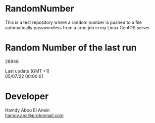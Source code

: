 # RandomNumber    
This is a test repository where a random number is pushed to a file automatically passwordless from a cron job in my Linux CentOS server    
# Random Number of the last run   
26948
      
Last update (GMT +1)    
05/07/22 00:00:01
# Developer    
Hamdy Abou El Anein   
hamdy.aea@protonmail.com
